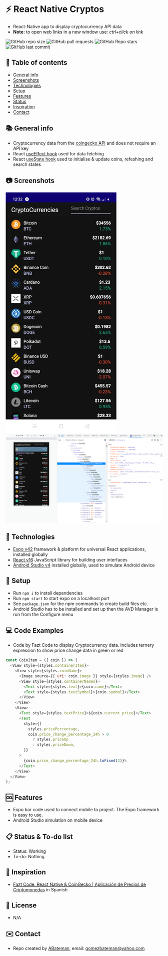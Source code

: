 # :zap: React Native Cryptos

* React-Native app to display cryptocurrency API data
* **Note:** to open web links in a new window use: _ctrl+click on link_

![GitHub repo size](https://img.shields.io/github/repo-size/AndrewJBateman/react-native-cryptos?style=plastic)
![GitHub pull requests](https://img.shields.io/github/issues-pr/AndrewJBateman/react-native-cryptos?style=plastic)
![GitHub Repo stars](https://img.shields.io/github/stars/AndrewJBateman/react-native-cryptos?style=plastic)
![GitHub last commit](https://img.shields.io/github/last-commit/AndrewJBateman/react-native-cryptos?style=plastic)

## :page_facing_up: Table of contents

* [General info](#general-info)
* [Screenshots](#screenshots)
* [Technologies](#technologies)
* [Setup](#setup)
* [Features](#features)
* [Status](#status)
* [Inspiration](#inspiration)
* [Contact](#contact)

## :books: General info

* Cryptocurrency data from the [coingecko API](https://www.coingecko.com/en/api) and does not require an API key
* React [useEffect hook](https://reactjs.org/docs/hooks-effect.html) used for data fetching
* React [useState hook](https://reactjs.org/docs/hooks-state.html) used to initialise & update coins, refeshing and search states

## :camera: Screenshots

![React-Native img](./img/crypto.jpg)
![React-Native img](./img/react.png)

## :signal_strength: Technologies

* [Expo v42](https://docs.expo.io/) framework & platform for universal React applications, installed globally
* [React v16](https://reactjs.org/) JavaScript library for building user interfaces
* [Android Studio v4](https://developer.android.com/studio) installed globally, used to simulate Android device

## :floppy_disk: Setup

* Run `npm i` to install dependencies
* Run `npm start` to start expo on a localhost port
* See `package.json` for the npm commands to create build files etc.
* Android Studio has to be installed and set up then the AVD Manager is run from the Configure menu

## :computer: Code Examples

* Code by Fazt Code to display Cryptocurrency data. Includes ternery expression to show price change data in green or red

```javascript
const CoinItem = ({ coin }) => (
  <View style={styles.containerItem}>
    <View style={styles.coinName}>
      <Image source={{ uri: coin.image }} style={styles.image} />
      <View style={styles.containerNames}>
        <Text style={styles.text}>{coin.name}</Text>
        <Text style={styles.textSymbol}>{coin.symbol}</Text>
      </View>
    </View>
    <View>
      <Text style={styles.textPrice}>${coin.current_price}</Text>
      <Text
        style={[
          styles.pricePercentage,
          coin.price_change_percentage_24h > 0
            ? styles.priceUp
            : styles.priceDown,
        ]}
      >
        {coin.price_change_percentage_24h.toFixed(2)}%
      </Text>
    </View>
  </View>
);
```

## :cool: Features

* Expo bar code used to connect mobile to project. The Expo framework is easy to use.
* Android Studio simulation on mobile device

## :clipboard: Status & To-do list

* Status: Working
* To-do: Nothing.

## :clap: Inspiration

* [Fazt Code: React Native & CoinGecko | Aplicación de Precios de Criptomonedas](https://www.youtube.com/watch?v=k9ptn9zNHng&t=38s) in Spanish

## :file_folder: License

* N/A

## :envelope: Contact

* Repo created by [ABateman](https://github.com/AndrewJBateman), email: gomezbateman@yahoo.com

